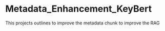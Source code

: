 # Metadata_Enhancement_KeyBert
This projects outlines to improve the metadata chunk to improve the RAG
